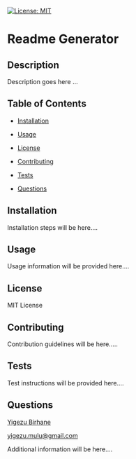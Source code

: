 [![License: MIT](https://img.shields.io/badge/License-MIT-yellow.svg)](#license)


  # Readme Generator


  ## Description

  
  Description goes here ...


  ## Table of Contents

  
  
  * [Installation](#installation)

  
  * [Usage](#usage)

  
  * [License](#license)

  
  * [Contributing](#contributing)

  
  * [Tests](#tests)

  
  * [Questions](#questions)

  


  ## Installation

  
  Installation steps will be here....


  ## Usage

  
  Usage information will be provided here....


  ## License

  
  MIT License


  ## Contributing

  
  Contribution guidelines will be here.....


  ## Tests

  
  Test instructions will be provided here....

      
  ## Questions

  
  [Yigezu Birhane](https://yigezu1.github.io/Yigezu1/)

  yigezu.mulu@gmail.com

  Additional information will be here....
  